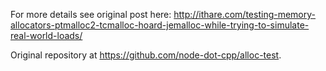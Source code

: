 For more details see original post here:
http://ithare.com/testing-memory-allocators-ptmalloc2-tcmalloc-hoard-jemalloc-while-trying-to-simulate-real-world-loads/

Original repository at <https://github.com/node-dot-cpp/alloc-test>.